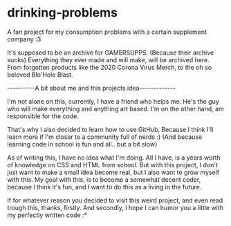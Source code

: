 # drinking-problems

A fan project for my consumption problems with a certain supplement company :3

It's supposed to be an archive for GAMERSUPPS. (Because their archive sucks)
Everything they ever made and will make, will be archived here.
From forgotten products like the 2020 Corona Virus Merch,
to the oh so beloved Blo'Hole Blast.


----------A bit about me and this projects idea-------------

I'm not alone on this, currently, I have a friend who helps me.
He's the guy who will make everything and anything art based.
I'm on the other hand, am responsible for the code.

That's why I also decided to learn how to use GitHub,
Because I think I'll learn more if I'm closer to a community full of nerds :)
(And because learning code in school is fun and all.. but a bit slow)


As of writing this, I have no idea what I'm doing.
All I have, is a years worth of knowledge on CSS and HTML from school.
But with this project, I don't just want to make a small idea become real,
but I also want to grow myself with this.
My goal with this, is to become a somewhat decent coder,
because I think it's fun, and I want to do this as a living in the future.

If for whatever reason you decided to visit this weird project, and even read trough this,
thanks, firstly. And secondly, I hope I can humor you a little with my perfectly written code :*
